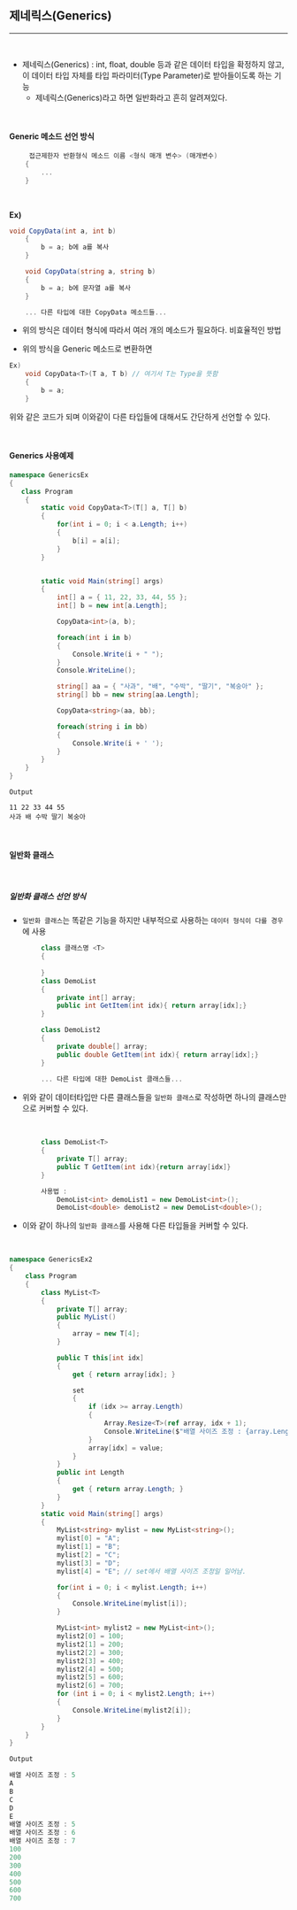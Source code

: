 ## 제네릭스(Generics)
----------------------------------------------------------------

<br />

- 제네릭스(Generics) : int, float, double 등과 같은 데이터 타입을 확정하지 않고, 이 데이터 타입 자체를 타입 파라미터(Type Parameter)로 받아들이도록 하는 기능
  - 제네릭스(Generics)라고 하면 일반화라고 흔히 알려져있다.

<br />

#### Generic 메소드 선언 방식

```csharp
     접근제한자 반환형식 메소드 이름 <형식 매개 변수> (매개변수) 
    {
        ...
    }
```

<br />

<b>Ex)</b>

```csharp
void CopyData(int a, int b) 
    {
        b = a; b에 a를 복사
    }

    void CopyData(string a, string b)
    {
        b = a; b에 문자열 a를 복사
    }

    ... 다른 타입에 대한 CopyData 메소드들...
```

- 위의 방식은 데이터 형식에 따라서 여러 개의 메소드가 필요하다. 비효율적인 방법

- 위의 방식을 Generic 메소드로 변환하면

```csharp
Ex) 
    void CopyData<T>(T a, T b) // 여기서 T는 Type을 뜻함
    {
        b = a; 
    }
```
위와 같은 코드가 되며 이와같이 다른 타입들에 대해서도 간단하게 선언할 수 있다.

<br />

#### Generics <T> 사용예제 

```csharp
namespace GenericsEx
{
   class Program
    {   
        static void CopyData<T>(T[] a, T[] b)
        {
            for(int i = 0; i < a.Length; i++)
            {
                b[i] = a[i];    
            }
        }


        static void Main(string[] args)
        {
            int[] a = { 11, 22, 33, 44, 55 };
            int[] b = new int[a.Length];

            CopyData<int>(a, b);

            foreach(int i in b) 
            {
                Console.Write(i + " ");
            }
            Console.WriteLine();

            string[] aa = { "사과", "배", "수박", "딸기", "복숭아" };
            string[] bb = new string[aa.Length];

            CopyData<string>(aa, bb);

            foreach(string i in bb)
            {
                Console.Write(i + ' ');
            }
        }
    }
}
```
```
Output

11 22 33 44 55
사과 배 수박 딸기 복숭아
```

<br />

#### 일반화 클래스

<br />

##### 일반화 클래스 선언 방식

- `일반화 클래스`는 똑같은 기능을 하지만 내부적으로 사용하는 `데이터 형식이 다를 경우`에 사용

```csharp
        class 클래스명 <T>
        {
            
        }
        class DemoList
        {
            private int[] array;
            public int GetItem(int idx){ return array[idx];}
        }

        class DemoList2
        {
            private double[] array;
            public double GetItem(int idx){ return array[idx];}
        }
        
        ... 다른 타입에 대한 DemoList 클래스들...
```

- 위와 같이 데이터타입만 다른 클래스들을 `일반화 클래스`로 작성하면 하나의 클래스만으로 커버할 수 있다.

<br />

```csharp
        class DemoList<T>
        {
            private T[] array;
            public T GetItem(int idx){return array[idx]}
        }

        사용법 :
            DemoList<int> demoList1 = new DemoList<int>();
            DemoList<double> demoList2 = new DemoList<double>();
```

- 이와 같이 하나의 `일반화 클래스`를 사용해 다른 타입들을 커버할 수 있다.


<br />

```csharp
namespace GenericsEx2
{
    class Program
    {   
        class MyList<T>
        {
            private T[] array;
            public MyList()
            {
                array = new T[4];
            }

            public T this[int idx]
            {
                get { return array[idx]; } 

                set 
                {
                    if (idx >= array.Length)
                    {
                        Array.Resize<T>(ref array, idx + 1);
                        Console.WriteLine($"배열 사이즈 조정 : {array.Length}");
                    }
                    array[idx] = value;
                }
            }
            public int Length
            {
                get { return array.Length; }
            }
        }
        static void Main(string[] args)
        {            
            MyList<string> mylist = new MyList<string>();
            mylist[0] = "A";
            mylist[1] = "B";
            mylist[2] = "C";
            mylist[3] = "D";
            mylist[4] = "E"; // set에서 배열 사이즈 조정일 일어남.

            for(int i = 0; i < mylist.Length; i++)
            {
                Console.WriteLine(mylist[i]);
            }

            MyList<int> mylist2 = new MyList<int>();
            mylist2[0] = 100;
            mylist2[1] = 200;
            mylist2[2] = 300;
            mylist2[3] = 400;
            mylist2[4] = 500;
            mylist2[5] = 600;
            mylist2[6] = 700;
            for (int i = 0; i < mylist2.Length; i++)
            {
                Console.WriteLine(mylist2[i]);
            }   
        }
    }
}
```

```java
Output

배열 사이즈 조정 : 5
A
B
C
D
E
배열 사이즈 조정 : 5
배열 사이즈 조정 : 6
배열 사이즈 조정 : 7
100
200
300
400
500
600
700
```